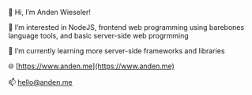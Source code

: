 👋 Hi, I’m Anden Wieseler!

👀 I’m interested in NodeJS, frontend web programming using barebones language tools, and basic server-side web progrmming

🌱 I’m currently learning more server-side frameworks and libraries

🌐 [https://www.anden.me](https://www.anden.me)

📫 [hello@anden.me](mailto:hello@anden.me)

<!---
yourlocaltechboi/yourlocaltechboi is a ✨ special ✨ repository because its `README.md` (this file) appears on your GitHub profile.
You can click the Preview link to take a look at your changes.
--->
